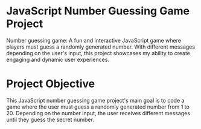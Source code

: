 # JavaScript Number Guessing Game Project
Number guessing game: A fun and interactive JavaScript game where players must guess a randomly generated number. With different messages depending on the user's input, this project showcases my ability to create engaging and dynamic user experiences.

# Project Objective
This JavaScript number guessing game project's main goal is to code a game where the user must guess a randomly generated number from 1 to 20. Depending on the number input, the user receives different messages until they guess the secret number.
